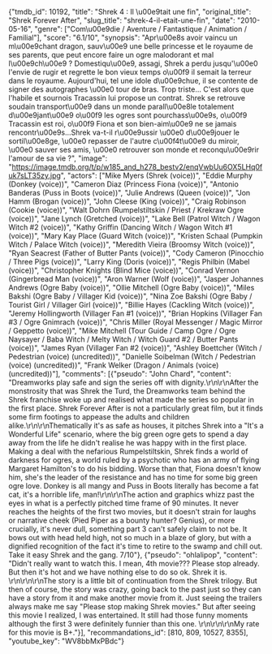 {"tmdb_id": 10192, "title": "Shrek 4 : Il \u00e9tait une fin", "original_title": "Shrek Forever After", "slug_title": "shrek-4-il-etait-une-fin", "date": "2010-05-16", "genre": ["Com\u00e9die / Aventure / Fantastique / Animation / Familial"], "score": "6.1/10", "synopsis": "Apr\u00e8s avoir vaincu un m\u00e9chant dragon, sauv\u00e9 une belle princesse et le royaume de ses parents, que peut encore faire un ogre malodorant et mal l\u00e9ch\u00e9 ? Domestiqu\u00e9, assagi, Shrek a perdu jusqu'\u00e0 l'envie de rugir et regrette le bon vieux temps o\u00f9 il semait la terreur dans le royaume. Aujourd'hui, tel une idole d\u00e9chue, il se contente de signer des autographes \u00e0 tour de bras. Trop triste... C'est alors que l'habile et sournois Tracassin lui propose un contrat. Shrek se retrouve soudain transport\u00e9 dans un monde parall\u00e8le totalement d\u00e9jant\u00e9 o\u00f9 les ogres sont pourchass\u00e9s, o\u00f9 Tracassin est roi, o\u00f9 Fiona et son bien-aim\u00e9 ne se jamais rencontr\u00e9s...Shrek va-t-il r\u00e9ussir \u00e0 d\u00e9jouer le sortil\u00e8ge, \u00e0 repasser de l'autre c\u00f4t\u00e9 du miroir, \u00e0 sauver ses amis, \u00e0 retrouver son monde et reconqu\u00e9rir l'amour de sa vie ?", "image": "https://image.tmdb.org/t/p/w185_and_h278_bestv2/enqVwbUu6OX5LHq0fuk7sLT35zy.jpg", "actors": ["Mike Myers (Shrek (voice))", "Eddie Murphy (Donkey (voice))", "Cameron Diaz (Princess Fiona (voice))", "Antonio Banderas (Puss in Boots (voice))", "Julie Andrews (Queen (voice))", "Jon Hamm (Brogan (voice))", "John Cleese (King (voice))", "Craig Robinson (Cookie (voice))", "Walt Dohrn (Rumpelstiltskin / Priest / Krekraw Ogre (voice))", "Jane Lynch (Gretched (voice))", "Lake Bell (Patrol Witch / Wagon Witch #2 (voice))", "Kathy Griffin (Dancing Witch / Wagon Witch #1 (voice))", "Mary Kay Place (Guard Witch (voice))", "Kristen Schaal (Pumpkin Witch / Palace Witch (voice))", "Meredith Vieira (Broomsy Witch (voice))", "Ryan Seacrest (Father of Butter Pants (voice))", "Cody Cameron (Pinocchio / Three Pigs (voice))", "Larry King (Doris (voice))", "Regis Philbin (Mabel (voice))", "Christopher Knights (Blind Mice (voice))", "Conrad Vernon (Gingerbread Man (voice))", "Aron Warner (Wolf (voice))", "Jasper Johannes Andrews (Ogre Baby (voice))", "Ollie Mitchell (Ogre Baby (voice))", "Miles Bakshi (Ogre Baby / Villager Kid (voice))", "Nina Zoe Bakshi (Ogre Baby / Tourist Girl / Villager Girl (voice))", "Billie Hayes (Cackling Witch (voice))", "Jeremy Hollingworth (Villager Fan #1 (voice))", "Brian Hopkins (Villager Fan #3 / Ogre Gnimrach (voice))", "Chris Miller (Royal Messenger / Magic Mirror / Geppetto (voice))", "Mike Mitchell (Tour Guide / Camp Ogre / Ogre Naysayer / Baba Witch / Melty Witch / Witch Guard #2 / Butter Pants (voice))", "James Ryan (Villager Fan #2 (voice))", "Ashley Boettcher (Witch / Pedestrian (voice) (uncredited))", "Danielle Soibelman (Witch / Pedestrian (voice) (uncredited))", "Frank Welker (Dragon / Animals (voice) (uncredited))"], "comments": [{"pseudo": "John Chard", "content": "Dreamworks play safe and sign the series off with dignity.\r\n\r\nAfter the monstrosity that was Shrek the Turd, the Dreamworks team behind the Shrek franchise woke up and realised what made the series so popular in the first place. Shrek Forever After is not a particularly great film, but it finds some firm footings to appease the adults and children alike.\r\n\r\nThematically it's as safe as houses, it pitches Shrek into a \"It's a Wonderful Life\" scenario, where the big green ogre gets to spend a day away from the life he didn't realise he was happy with in the first place. Making a deal with the nefarious Rumpelstiltskin, Shrek finds a world of darkness for ogres, a world ruled by a psychotic who has an army of flying Margaret Hamilton's to do his bidding. Worse than that, Fiona doesn't know him, she's the leader of the resistance and has no time for some big green ogre love. Donkey is all mangy and Puss in Boots literally has become a fat cat, it's a horrible life, man!\r\n\r\nThe action and graphics whizz past the eyes in what is a perfectly pitched time frame of 90 minutes. It never reaches the heights of the first two movies, but it doesn't strain for laughs or narrative cheek (Pied Piper as a bounty hunter? Genius), or more crucially, it's never dull, something part 3 can't safely claim to not be. It bows out with head held high, not so much in a blaze of glory, but with a dignified recognition of the fact it's time to retire to the swamp and chill out. Take it easy Shrek and the gang. 7/10"}, {"pseudo": "ohlalipop", "content": "Didn't really want to watch this. I mean, 4th movie??? Please stop already. But then it's hot and we have nothing else to do so ok. Shrek it is. \r\n\r\n\r\nThe story is a little bit of continuation from the Shrek trilogy. But then of course, the story was crazy, going back to the past just so they can have a story from it and make another movie from it. Just seeing the trailers always make me say \"Please stop making Shrek movies.\" But after seeing this movie I realized, I was entertained. It still had those funny moments although the first 3 were definitely funnier than this one. \r\n\r\n\r\nMy rate for this movie is B+."}], "recommandations_id": [810, 809, 10527, 8355], "youtube_key": "WV8bbMxPBdc"}